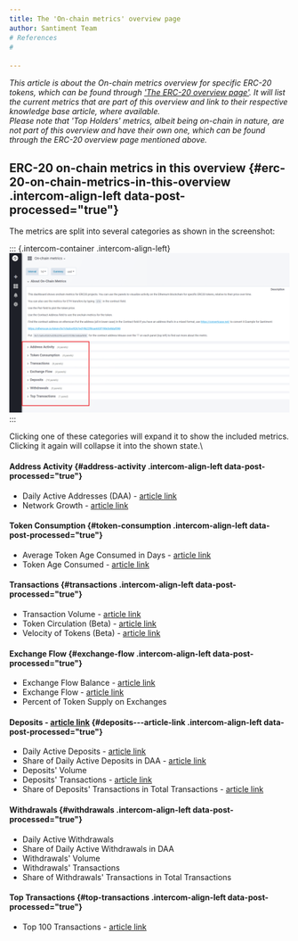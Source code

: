 ```yaml
---
title: The 'On-chain metrics' overview page
author: Santiment Team
# References
#

---
```


*This article is about the On-chain metrics overview for specific ERC-20
tokens, which can be found through* [*\'The ERC-20 overview
page\'*](/intercom-articles/getting-started/sangraphs/the-erc-20-overview-page)*.
It will list the current metrics that are part of this overview and link
to their respective knowledge base article, where available.\
Please note that \'Top Holders\' metrics, albeit being on-chain in
nature, are not part of this overview and have their own one, which can
be found through the ERC-20 overview page mentioned above.*

ERC-20 on-chain metrics in this overview {#erc-20-on-chain-metrics-in-this-overview .intercom-align-left data-post-processed="true"}
----------------------------------------

The metrics are split into several categories as shown in the
screenshot:

::: {.intercom-container .intercom-align-left}
![](14_sangraphs_onchain_metrics_overview.png)
:::

Clicking one of these categories will expand it to show the included
metrics. Clicking it again will collapse it into the shown state.\

#### Address Activity {#address-activity .intercom-align-left data-post-processed="true"}

-   Daily Active Addresses (DAA) - [article
    link](/intercom-articles/metrics-explained/sangraphs/metric-daily-active-addresses)
-   Network Growth - [article
    link](/intercom-articles/metrics-explained/sangraphs/metric-network-growth)

#### Token Consumption {#token-consumption .intercom-align-left data-post-processed="true"}

-   Average Token Age Consumed in Days - [article
    link](/intercom-articles/metrics-explained/sangraphs/metric-average-token-age-consumed-in-days)
-   Token Age Consumed - [article
    link](/intercom-articles/metrics-explained/sangraphs/metric-token-age-consumed)

#### Transactions {#transactions .intercom-align-left data-post-processed="true"}

-   Transaction Volume - [article
    link](/intercom-articles/metrics-explained/sangraphs/metric-transaction-volume)
-   Token Circulation (Beta) - [article
    link](/intercom-articles/metrics-explained/sangraphs/beta-metric-token-circulation)
-   Velocity of Tokens (Beta) - [article
    link](/intercom-articles/metrics-explained/sangraphs/beta-metric-velocity-of-tokens)

#### Exchange Flow {#exchange-flow .intercom-align-left data-post-processed="true"}

-   Exchange Flow Balance - [article
    link](/intercom-articles/metrics-explained/sangraphs/metric-exchange-flow-balance)
-   Exchange Flow - [article
    link](/intercom-articles/metrics-explained/sangraphs/metric-exchange-flow)
-   Percent of Token Supply on Exchanges

#### Deposits - [article link](/intercom-articles/metrics-explained/sangraphs/metrics-about-deposit-addresses) {#deposits---article-link .intercom-align-left data-post-processed="true"}

-   Daily Active Deposits - [article
    link](/intercom-articles/metrics-explained/sangraphs/metric-daily-active-deposits)
-   Share of Daily Active Deposits in DAA - [article
    link](/intercom-articles/metrics-explained/sangraphs/metric-share-of-daily-active-deposits-in-total-daily-active-addresses)
-   Deposits\' Volume
-   Deposits\' Transactions - [article
    link](/intercom-articles/metrics-explained/sangraphs/metric-deposit-related-transactions)
-   Share of Deposits\' Transactions in Total Transactions - [article
    link](/intercom-articles/metrics-explained/sangraphs/metric-share-of-deposit-transactions-in-total-transactions)

#### Withdrawals {#withdrawals .intercom-align-left data-post-processed="true"}

-   Daily Active Withdrawals
-   Share of Daily Active Withdrawals in DAA
-   Withdrawals\' Volume
-   Withdrawals\' Transactions
-   Share of Withdrawals\' Transactions in Total Transactions

#### Top Transactions {#top-transactions .intercom-align-left data-post-processed="true"}

-   Top 100 Transactions - [article
    link](/intercom-articles/metrics-explained/sangraphs/metric-top-100-transactions)
